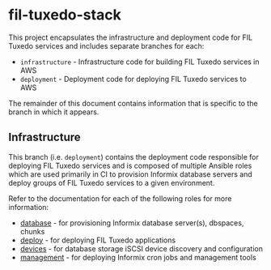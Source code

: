 # fil-tuxedo-stack

This project encapsulates the infrastructure and deployment code for FIL Tuxedo services and includes separate branches for each:

* `infrastructure` - Infrastructure code for building FIL Tuxedo services in AWS
* `deployment` - Deployment code for deploying FIL Tuxedo services to AWS

The remainder of this document contains information that is specific to the branch in which it appears.

## Infrastructure

This branch (i.e. `deployment`) contains the deployment code responsible for deploying FIL Tuxedo services and is composed of multiple Ansible roles which are used primarily in CI to provision Informix database servers and deploy groups of FIL Tuxedo services to a given environment.

Refer to the documentation for each of the following roles for more information:

* [database](roles/database/README.md) - for provisioning Informix database server(s), dbspaces, chunks
* [deploy](roles/deploy/README.md) - for deploying FIL Tuxedo applications
* [devices](roles/devices/README.md) - for database storage iSCSI device discovery and configuration
* [management](roles/management/README.md) - for deploying Informix cron jobs and management tools
